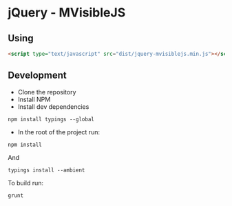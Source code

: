 # jQuery - MVisibleJS

## Using
```html
<script type="text/javascript" src="dist/jquery-mvisiblejs.min.js"></script>
```

## Development
- Clone the repository
- Install NPM
- Install dev dependencies
```
npm install typings --global
```
- In the root of the project run:
```
npm install
```
And
```
typings install --ambient
```
To build run:
```
grunt
```
